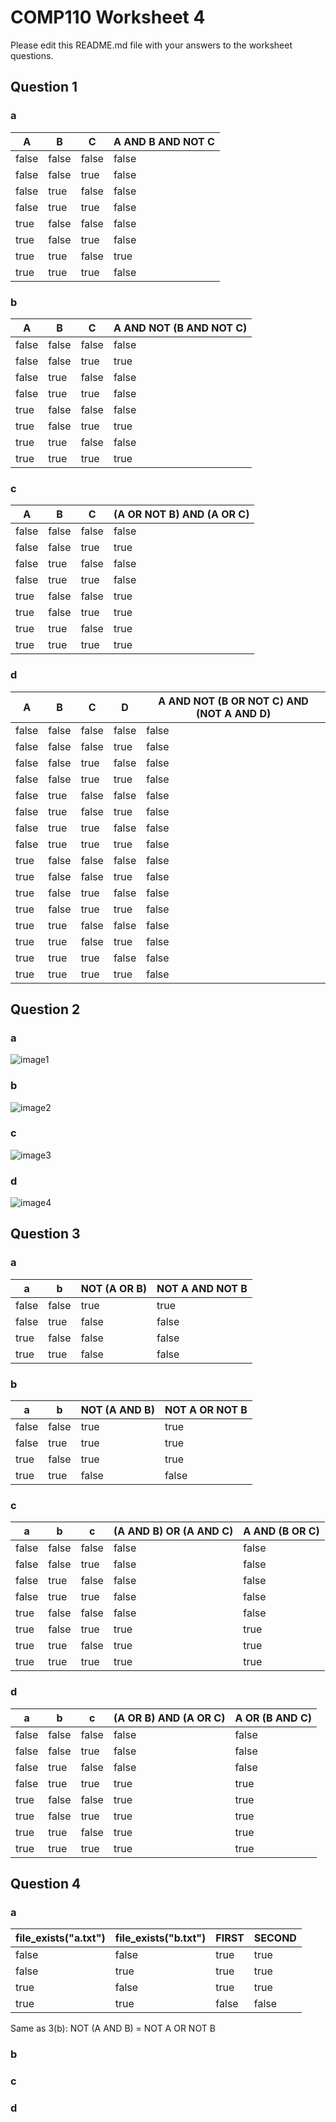 # COMP110 Worksheet 4

Please edit this README.md file with your answers to the worksheet questions.

## Question 1

### a
| A     | B     | C     | A AND B AND NOT C |
|-------|-------|-------|-------------------|
| false | false | false | false             |
| false | false | true  | false             |
| false | true  | false | false             |
| false | true  | true  | false             |
| true  | false | false | false             |
| true  | false | true  | false             |
| true  | true  | false | true              |
| true  | true  | true  | false             |
### b
| A     | B     | C     | A AND NOT (B AND NOT C) |
|-------|-------|-------|-------------------------|
| false | false | false | false                   |
| false | false | true  | true                    |
| false | true  | false | false                   |
| false | true  | true  | false                   |
| true  | false | false | false                   |
| true  | false | true  | true                    |
| true  | true  | false | false                   |
| true  | true  | true  | true                    |
### c
| A     | B     | C     | (A OR NOT B) AND (A OR C) |
|-------|-------|-------|---------------------------|
| false | false | false | false                     |
| false | false | true  | true                      |
| false | true  | false | false                     |
| false | true  | true  | false                     |
| true  | false | false | true                      |
| true  | false | true  | true                      |
| true  | true  | false | true                      |
| true  | true  | true  | true                      |
### d
| A     | B     | C     | D     | A AND NOT (B OR NOT C) AND (NOT A AND D) |
|-------|-------|-------|-------|------------------------------------------|
| false | false | false | false | false                                    |
| false | false | false | true  | false                                    |
| false | false | true  | false | false                                    |
| false | false | true  | true  | false                                    |
| false | true  | false | false | false                                    |
| false | true  | false | true  | false                                    |
| false | true  | true  | false | false                                    |
| false | true  | true  | true  | false                                    |
| true  | false | false | false | false                                    |
| true  | false | false | true  | false                                    |
| true  | false | true  | false | false                                    |
| true  | false | true  | true  | false                                    |
| true  | true  | false | false | false                                    |
| true  | true  | false | true  | false                                    |
| true  | true  | true  | false | false                                    |
| true  | true  | true  | true  | false                                    |
## Question 2

### a
![image1](https://raw.githubusercontent.com/KalvinMalloch/comp110-worksheet-4/master/Capture.PNG)
### b
![image2](https://raw.githubusercontent.com/KalvinMalloch/comp110-worksheet-4/master/Capture2.PNG)
### c
![image3](https://raw.githubusercontent.com/KalvinMalloch/comp110-worksheet-4/master/Capture3.PNG)
### d
![image4](https://raw.githubusercontent.com/KalvinMalloch/comp110-worksheet-4/master/Capture4.PNG)
## Question 3

### a
| a     | b     | NOT (A OR B) | NOT A AND NOT B |
|-------|-------|--------------|-----------------|
| false | false | true         | true            |
| false | true  | false        | false           |
| true  | false | false        | false           |
| true  | true  | false        | false           |
### b
| a     | b     | NOT (A AND B) | NOT A OR NOT B |
|-------|-------|---------------|----------------|
| false | false | true          | true           |
| false | true  | true          | true           |
| true  | false | true          | true           |
| true  | true  | false         | false          |
### c
| a     | b     | c     | (A AND B) OR (A AND C) | A AND (B OR C) |
|-------|-------|-------|------------------------|----------------|
| false | false | false | false                  | false          |
| false | false | true  | false                  | false          |
| false | true  | false | false                  | false          |
| false | true  | true  | false                  | false          |
| true  | false | false | false                  | false          |
| true  | false | true  | true                   | true           |
| true  | true  | false | true                   | true           |
| true  | true  | true  | true                   | true           |
### d
| a     | b     | c     | (A OR B) AND (A OR C) | A OR (B AND C) |
|-------|-------|-------|-----------------------|----------------|
| false | false | false | false                 | false          |
| false | false | true  | false                 | false          |
| false | true  | false | false                 | false          |
| false | true  | true  | true                  | true           |
| true  | false | false | true                  | true           |
| true  | false | true  | true                  | true           |
| true  | true  | false | true                  | true           |
| true  | true  | true  | true                  | true           |
## Question 4

### a
| file_exists("a.txt") | file_exists("b.txt") | FIRST | SECOND |
|----------------------|----------------------|-------|--------|
| false                | false                | true  | true   |
| false                | true                 | true  | true   |
| true                 | false                | true  | true   |
| true                 | true                 | false | false  |

Same as 3(b): NOT (A AND B) = NOT A OR NOT B

### b

### c

### d

